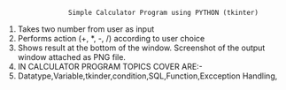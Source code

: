                    Simple Calculator Program using PYTHON (tkinter)

1. Takes two number from user as input
2. Performs action (+, *, -, /) according to user choice
3. Shows result at the bottom of the window. Screenshot of the output window attached as PNG file.
4. IN CALCULATOR PROGRAM TOPICS COVER ARE:-
5. Datatype,Variable,tkinder,condition,SQL,Function,Excception Handling,
